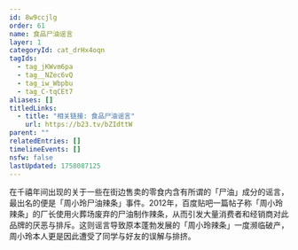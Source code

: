 ```yaml
---
id: 8w9ccjlg
order: 61
name: 食品尸油谣言
layer: 1
categoryId: cat_drHx4oqn
tagIds:
  - tag_jKWvm6pa
  - tag__NZec6vQ
  - tag_iw_Wbpbu
  - tag_C-tqCEt7
aliases: []
titledLinks:
  - title: "相关链接: 食品尸油谣言"
    url: https://b23.tv/bZIdttW
parent: ""
relatedEntries: []
timelineEvents: []
nsfw: false
lastUpdated: 1758087125
---
```


在千禧年间出现的关于一些在街边售卖的零食内含有所谓的「尸油」成分的谣言，最出名的便是「周小玲尸油辣条」事件。2012年，百度贴吧一篇帖子称「周小玲辣条」的厂长使用火葬场废弃的尸油制作辣条，从而引发大量消费者和经销商对此品牌的厌恶与排斥。这则谣言导致原本蓬勃发展的「周小玲辣条」一度濒临破产，周小玲本人更是因此遭受了同学与好友的误解与排挤。